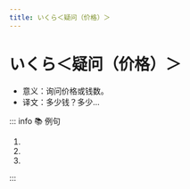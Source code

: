 ```yaml
---
title: いくら＜疑问（价格）＞
---
```


# いくら＜疑问（价格）＞

* 意义：询问价格或钱数。
* 译文：多少钱？多少...

::: info :books: 例句

1. <grammer-content id='1-9-7-0' sentence="これは、**いくら**ですか。" trans="这个多少钱？" />
2. <grammer-content id='1-9-7-1' sentence="そのパソコンは**いくら**で[買/か]ったんですか。" trans="那台电脑多少钱买的？" />
3. <grammer-content id='1-9-7-2' sentence="ジャスミン[茶/ちゃ]を500グラムと[茶器/ちゃき]セットを1つほしいですが、[全部/ぜんぶ]で**いくら**ですか。" trans="我想要500克茉莉花茶和一套茶具，一共多少钱？" />

:::
